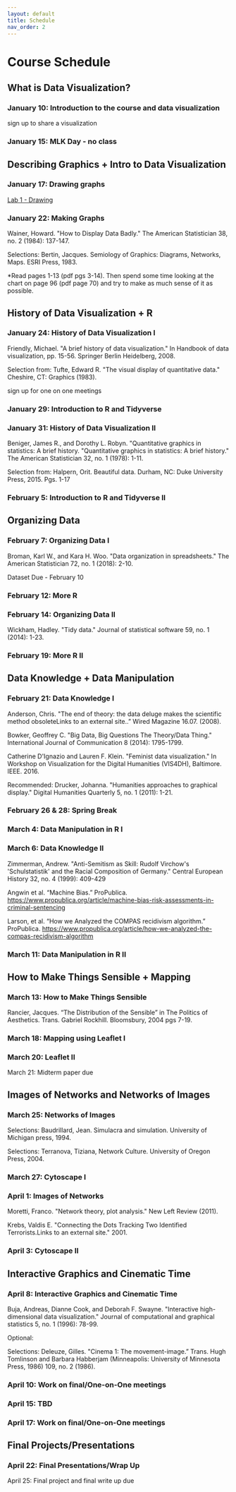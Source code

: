 ```yaml
---
layout: default
title: Schedule
nav_order: 2
---
```


# Course Schedule

## What is Data Visualization?

### January 10: Introduction to the course and data visualization

sign up to share a visualization

### January 15: MLK Day - no class

## Describing Graphics + Intro to Data Visualization

### January 17: Drawing graphs
[Lab 1 - Drawing](labs/labs/lab1.html)

### January 22: Making Graphs

Wainer, Howard. "How to Display Data Badly." The American Statistician 38, no. 2 (1984): 137-147.

Selections: Bertin, Jacques. Semiology of Graphics: Diagrams, Networks, Maps. ESRI Press, 1983.

*Read pages 1-13 (pdf pgs 3-14). Then spend some time looking at the chart on page 96 (pdf page 70) and try to make as much sense of it as possible.

## History of Data Visualization + R

### January 24: History of Data Visualization I
Friendly, Michael. "A brief history of data visualization." In Handbook of data visualization, pp. 15-56. Springer Berlin Heidelberg, 2008.

Selection from: Tufte, Edward R. "The visual display of quantitative data." Cheshire, CT: Graphics (1983).

sign up for one on one meetings

### January 29: Introduction to R and Tidyverse

### January 31: History of Data Visualization II
Beniger, James R., and Dorothy L. Robyn. "Quantitative graphics in statistics: A brief history. "Quantitative graphics in statistics: A brief history." The American Statistician 32, no. 1 (1978): 1-11.

Selection from: Halpern, Orit. Beautiful data.  Durham, NC: Duke University Press, 2015. Pgs. 1-17

### February 5: Introduction to R and Tidyverse II

## Organizing Data

### February 7: Organizing Data I
Broman, Karl W., and Kara H. Woo. "Data organization in spreadsheets." The American Statistician 72, no. 1 (2018): 2-10.

Dataset Due - February 10

### February 12:  More R

### February 14: Organizing Data II
Wickham, Hadley. "Tidy data." Journal of statistical software 59, no. 1 (2014): 1-23.

### February 19:  More R II

## Data Knowledge + Data Manipulation

### February 21: Data Knowledge I
Anderson, Chris. "The end of theory: the data deluge makes the scientific method obsoleteLinks to an external site..” Wired Magazine 16.07. (2008).

Bowker, Geoffrey C. "Big Data, Big Questions The Theory/Data Thing." International Journal of Communication 8 (2014): 1795-1799.

Catherine D'Ignazio and Lauren F. Klein. "Feminist data visualization." In Workshop on Visualization for the Digital Humanities (VIS4DH), Baltimore. IEEE. 2016.

Recommended: Drucker, Johanna. "Humanities approaches to graphical display." Digital Humanities Quarterly 5, no. 1 (2011): 1-21.

### February 26 & 28: Spring Break

### March 4: Data Manipulation in R I

### March 6: Data Knowledge II
Zimmerman, Andrew. "Anti-Semitism as Skill: Rudolf Virchow's 'Schulstatistik' and the Racial Composition of Germany." Central European History 32, no. 4 (1999): 409-429

Angwin et al. “Machine Bias.” ProPublica. https://www.propublica.org/article/machine-bias-risk-assessments-in-criminal-sentencing

Larson, et al. “How we Analyzed the COMPAS recidivism algorithm.” ProPublica. https://www.propublica.org/article/how-we-analyzed-the-compas-recidivism-algorithm

### March 11: Data Manipulation in R II

## How to Make Things Sensible + Mapping

### March 13: How to Make Things Sensible
Rancier, Jacques. “The Distribution of the Sensible” in The Politics of Aesthetics. Trans. Gabriel Rockhill. Bloomsbury, 2004 pgs 7-19.


### March 18: Mapping using Leaflet I


### March 20: Leaflet II

March 21: Midterm paper due


## Images of Networks and Networks of Images

### March 25: Networks of Images
Selections: Baudrillard, Jean. Simulacra and simulation. University of Michigan press, 1994.

Selections: Terranova, Tiziana, Network Culture. University of Oregon Press, 2004.

### March 27: Cytoscape I

### April 1: Images of Networks
Moretti, Franco. "Network theory, plot analysis." New Left Review (2011).

Krebs, Valdis E. "Connecting the Dots Tracking Two Identified Terrorists.Links to an external site." 2001.

### April 3: Cytoscape II

## Interactive Graphics and Cinematic Time

### April 8: Interactive Graphics and Cinematic Time
Buja, Andreas, Dianne Cook, and Deborah F. Swayne. "Interactive high-dimensional data visualization." Journal of computational and graphical statistics 5, no. 1 (1996): 78-99.

Optional:

Selections: Deleuze, Gilles. "Cinema 1: The movement-image.” Trans. Hugh Tomlinson and Barbara Habberjam (Minneapolis: University of Minnesota Press, 1986) 109, no. 2 (1986).

### April  10: Work on final/One-on-One meetings 

### April 15: TBD

### April 17: Work on final/One-on-One meetings

## Final Projects/Presentations

### April 22: Final Presentations/Wrap Up

April 25: Final project and final write up due
